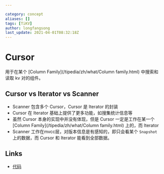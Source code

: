 ```yaml
---

category: concept
aliases: []
tags: [TiKV]
author: longfangsong
last_update: 2021-04-01T08:32:18Z
---
```


# Cursor

用于在某个 [Column Family](/tipedia/zh/what/Column family.html) 中搜索和读取 kv 对的组件。

## Cursor vs Iterator vs Scanner

- Scanner 包含多个 Cursor，Cursor 是 Iterator 的封装
- Cursor 在 Iterator 基础上提供了更多功能，如搜集统计信息等
- 虽然 Cursor 本身的实现中并没有体现，但是 Cursor 一定是工作在某一个 [Column Family](/tipedia/zh/what/Column family.html) 上的，而 Iterator 
- Scanner 工作在mvcc层，对版本信息是有感知的，即只会看某个 `Snapshot` 上的数据，而 Cursor 和 Iterator 能看到全部数据。

## Links

- [代码](https://github.com/tikv/tikv/blob/ddc075015281cec7e9f48cef215de9aa654d27a5/components/tikv_kv/src/cursor.rs#L17)
